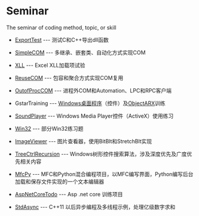 # Seminar
The seminar of coding method, topic, or skill

* [ExportTest](/ExportTest/)          --- 测试C和C++导出dll函数

* [SimpleCOM](/SimpleCOM/)           --- 多继承、嵌套类、自动化方式实现COM

* [XLL](/XLL/XLL/)                 --- Excel XLL加载项试验

* [ReuseCOM](/ReuseCOM/)            --- 包容和聚合方式实现COM复用

* [OutofProcCOM](/OutofProcCOM/)        --- 进程外COM和Automation、LPC和RPC客户端

* GstarTraining       --- [Windows桌面程序](/GstarTraining/Exercise_mfc_vs2010/)（控件）及[ObjectARX](/GstarTraining/ArxProject/ArxProject1/)训练

* [SoundPlayer](/SoundPlayer/SoundPlayer/)         --- Windows Media Player控件（ActiveX）使用练习

* [Win32](/Win32/)               --- 部分Win32练习题

* [ImageViewer](/ImageViewer/ImageViewer/)         --- 图片查看器，使用BitBlt和StretchBlt实现

* [TreeCtrlRecursion](/TreeCtrlRecursion/TreeCtrlRecursion/)   --- Windows树形控件搜索算法，涉及深度优先及广度优先相关内容

* [MfcPy](/MfcPy/MfcPy/)               --- MFC和Python混合编程项目，以MFC编写界面，Python编写后台加载和保存文件实现的一个文本编辑器

* [AspNetCoreTodo](/AspNetCoreTodo)  --- Asp .net core 训练项目

* [StdAsync](/StdAsync) --- C++11 以后异步编程及多线程示例，处理亿级数字求和
